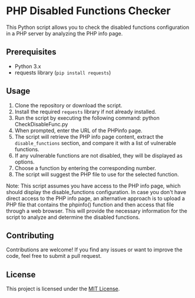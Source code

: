 # PHP Disabled Functions Checker

This Python script allows you to check the disabled functions configuration in a PHP server by analyzing the PHP info page.

## Prerequisites

- Python 3.x
- requests library (`pip install requests`)

## Usage

1. Clone the repository or download the script.
2. Install the required `requests` library if not already installed.
3. Run the script by executing the following command: python CheckDisableFunc.py
4. When prompted, enter the URL of the PHPinfo page.
5. The script will retrieve the PHP info page content, extract the `disable_functions` section, and compare it with a list of vulnerable functions.
6. If any vulnerable functions are not disabled, they will be displayed as options.
7. Choose a function by entering the corresponding number.
8. The script will suggest the PHP file to use for the selected function.

Note: This script assumes you have access to the PHP info page, which should display the disable_functions configuration. In case you don't have direct access to the PHP info page, an alternative approach is to upload a PHP file that contains the phpinfo() function and then access that file through a web browser. This will provide the necessary information for the script to analyze and determine the disabled functions.

## Contributing

Contributions are welcome! If you find any issues or want to improve the code, feel free to submit a pull request.

## License

This project is licensed under the [MIT License](LICENSE).
